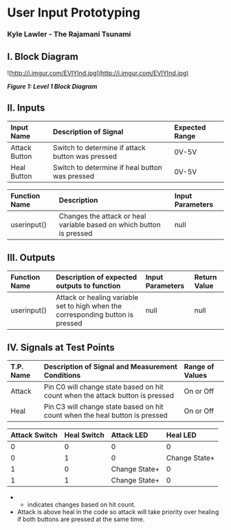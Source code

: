# User Input Prototyping #
### Kyle Lawler - The Rajamani Tsunami ###



## I. Block Diagram ##

![http://i.imgur.com/EVIYInd.jpg](http://i.imgur.com/EVIYInd.jpg)

_**Figure 1: Level 1 Block Diagram**_

## II. Inputs ##
|**Input Name**|**Description of Signal**|**Expected Range**|
|:-------------|:------------------------|:-----------------|
|Attack Button|Switch to determine if attack button was pressed|0V-5V|
|Heal Button|Switch to determine if heal button was pressed|0V-5V|

|**Function Name**|**Description**|**Input Parameters**|
|:----------------|:--------------|:-------------------|
|userinput()|Changes the attack or heal variable based on which button is pressed|null|null|

## III. Outputs ##

|**Function Name**|**Description of expected outputs to function**|**Input Parameters**|**Return Value**|
|:----------------|:----------------------------------------------|:-------------------|:---------------|
|userinput()|Attack or healing variable set to high when the corresponding button is pressed|null|null|

## IV. Signals at Test Points ##
|**T.P. Name**|**Description of Signal and Measurement Conditions**|**Range of Values**|
|:------------|:---------------------------------------------------|:------------------|
|Attack|Pin C0 will change state based on hit count when the attack button is pressed|On or Off|
|Heal|Pin C3 will change state based on hit count when the heal button is pressed|On or Off|

|**Attack Switch**|**Heal Switch**|**Attack LED**|**Heal LED**|
|:----------------|:--------------|:-------------|:-----------|
|0 |0 |0 |0 |
|0 |1 |0 |Change State+|
|1 |0 |Change State+|0 |
|1 |1 |Change State+|0 |

  * + indicates changes based on hit count.
  * Attack is above heal in the code so attack will take priority over healing if both buttons are pressed at the same time.
